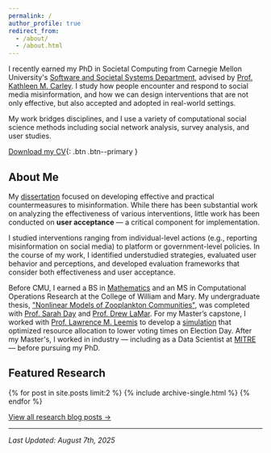 ```yaml
---
permalink: /
author_profile: true
redirect_from: 
  - /about/
  - /about.html
---
```

I recently earned my PhD in Societal Computing from Carnegie Mellon University's [Software and Societal Systems Department](https://sc.cs.cmu.edu), advised by [Prof. Kathleen M. Carley](http://casos.cs.cmu.edu/bios/carley/carley.html). I study how people encounter and respond to social media misinformation, and how we can design interventions that are not only effective, but also accepted and adopted in real-world settings.

My work bridges disciplines, and I use a variety of computational social science methods including social network analysis, survey analysis, and user studies.

[Download my CV](https://kingcatherine.github.io/files/CatherineKingCV_July2025.pdf){: .btn .btn--primary }


## About Me
My [dissertation](https://kingcatherine.github.io/files//Thesis_Dissertation_March2025.pdf) focused on developing effective and practical countermeasures to misinformation. While there has been substantial work on analyzing the effectiveness of various interventions, little work has been conducted on **user acceptance** — a critical component for implementation.

I studied interventions ranging from individual-level actions (e.g., reporting misinformation on social media) to platform or government-level policies. In the course of my work, I identified understudied strategies, evaluated user behavior and perceptions, and developed evaluation frameworks that consider both effectiveness and user acceptance.

Before CMU, I earned a BS in [Mathematics](https://www.wm.edu/as/mathematics/) and an MS in Computational Operations Research at the College of William and Mary. My undergraduate thesis, ["Nonlinear Models of Zooplankton Communities"](https://scholarworks.wm.edu/honorstheses/71/), was completed with [Prof. Sarah Day](http://www.math.wm.edu/~sday/) and [Prof. Drew LaMar](https://www.wm.edu/as/cams/mathematical-biology/faculty/lamar-md.php). For my Master’s capstone, I worked with [Prof. Lawrence M. Leemis](http://www.math.wm.edu/~leemis/) to develop a [simulation](https://faster-voting.wm.edu) that optimized resource allocation to lower voting times on Election Day. After my Master's, I worked in industry — including as a Data Scientist at [MITRE](https://www.mitre.org) — before pursuing my PhD.


## Featured Research
{% for post in site.posts limit:2 %}
  {% include archive-single.html %}
{% endfor %}
<p><a href="/blog/">View all research blog posts →</a></p>

---


<i>Last Updated: August 7th, 2025</i>
